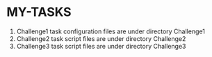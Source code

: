 # MY-TASKS

1. Challenge1 task configuration files are under directory Challenge1
2. Challenge2 task script files are under directory Challenge2
3. Challenge3 task script files are under directory Challenge3
